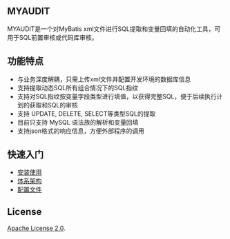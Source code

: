 ## MYAUDIT

MYAUDIT是一个对MyBatis xml文件进行SQL提取和变量回填的自动化工具，可用于SQL前置审核或代码库审核。

## 功能特点

* 与业务深度解耦，只需上传xml文件并配置开发环境的数据库信息
* 支持提取动态SQL所有组合情况下的SQL指纹
* 支持对SQL指纹按变量字段类型进行填值，以获得完整SQL，便于后续执行计划的获取和SQL的审核
* 支持 UPDATE, DELETE, SELECT等类型SQL的提取
* 目前只支持 MySQL 语法族的解析和变量回填
* 支持json格式的响应信息，方便外部程序的调用

## 快速入门

* [安装使用](https://github.com/dbaxg/myaudit/tree/master/doc/install.md)
* [体系架构](https://github.com/dbaxg/myaudit/tree/master/doc/structure.md)
* [配置文件](https://github.com/dbaxg/myaudit/tree/master/doc/config.md)
## License

[Apache License 2.0](https://github.com/dbaxg/myaudit/tree/master/LICENSE).